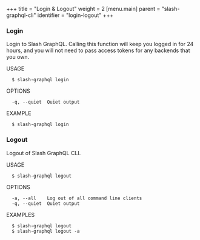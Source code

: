 +++
title = "Login & Logout"
weight = 2
[menu.main]
    parent = "slash-graphql-cli"
    identifier = "login-logout"
+++

### Login

Login to Slash GraphQL. Calling this function will keep you logged in for 24 hours, and you will not need to pass access tokens for any backends that you own.

USAGE
```
  $ slash-graphql login
```

OPTIONS
```
  -q, --quiet  Quiet output
```

EXAMPLE
```
  $ slash-graphql login
```

### Logout

Logout of Slash GraphQL CLI.

USAGE

```
  $ slash-graphql logout
```

OPTIONS

```
  -a, --all    Log out of all command line clients
  -q, --quiet  Quiet output
```

EXAMPLES

```
  $ slash-graphql logout
  $ slash-graphql logout -a
```

